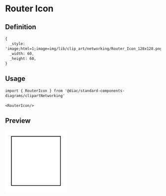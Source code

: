 # Router Icon

## Definition

```
{
  _style: 'image;html=1;image=img/lib/clip_art/networking/Router_Icon_128x128.pngstrokeColor=none;',
  _width: 60,
  _height: 60,
}
```

## Usage

```
import { RouterIcon } from '@diac/standard-components-diagrams/clipartNetworking'

<RouterIcon/>
```

## Preview

<img src="./router-icon.png" width="200"/>

